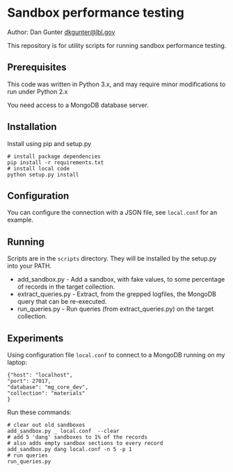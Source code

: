 # Sandbox performance testing

Author: Dan Gunter <dkgunter@lbl.gov>

This repository is for utility scripts for running sandbox performance
testing.

## Prerequisites

This code was written in Python 3.x, and may require minor modifications
to run under Python 2.x

You need access to a MongoDB database server. 

## Installation

Install using pip and setup.py

    # install package dependencies
    pip install -r requirements.txt
    # install local code
    python setup.py install
    
## Configuration

You can configure the connection with a JSON file, see `local.conf` for an example.

## Running

Scripts are in the `scripts` directory. They will be installed by the setup.py into
your PATH.

* add_sandbox.py - Add a sandbox, with fake values, to some percentage of
 records in the target collection.
* extract_queries.py - Extract, from the grepped logfiles, the MongoDB query that
can be re-executed.
* run_queries.py - Run queries (from extract_queries.py) on the target collection.

## Experiments

Using configuration file `local.conf` to connect to a MongoDB running on
my laptop:

    {"host": "localhost",
    "port": 27017,
    "database": "mg_core_dev",
    "collection": "materials"
    }

Run these commands:

    # clear out old sandboxes
    add_sandbox.py _ local.conf  --clear
    # add 5 'dang' sandboxes to 1% of the records
    # also adds empty sandbox sections to every record
    add_sandbox.py dang local.conf -n 5 -p 1
    # run queries
    run_queries.py 